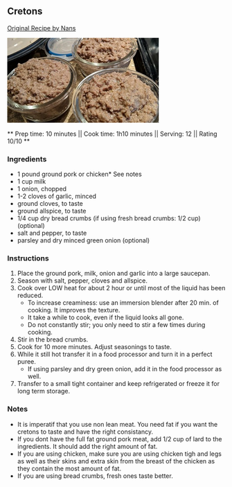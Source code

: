## Cretons

[Original Recipe by Nans](https://www.allrecipes.com/recipe/33629/cretons/)

![Picture](../img/cretons.jpg)

** Prep time: 10 minutes || Cook time: 1h10 minutes || Serving: 12 || Rating 10/10 **

### Ingredients

- 1 pound ground pork or chicken* See notes
- 1 cup milk
- 1 onion, chopped
- 1-2 cloves of garlic, minced
- ground cloves, to taste
- ground allspice, to taste
- 1/4 cup dry bread crumbs (if using fresh bread crumbs: 1/2 cup) (optional)
- salt and pepper, to taste
- parsley and dry minced green onion (optional)

### Instructions

1. Place the ground pork, milk, onion and garlic into a large saucepan. 
2. Season with salt, pepper, cloves and allspice. 
3. Cook over LOW heat for about 2 hour or until most of the liquid has been reduced.
	- To increase creaminess: use an immersion blender after 20 min. of cooking. It improves the texture. 
	- It take a while to cook, even if the liquid looks all gone. 
	- Do not constantly stir; you only need to stir a few times during cooking.
4. Stir in the bread crumbs. 
5. Cook for 10 more minutes. Adjust seasonings to taste. 
6. While it still hot transfer it in a food processor and turn it in a perfect puree.
	- If using parsley and dry green onion, add it in the food processor as well.
7. Transfer to a small tight container and keep refrigerated or freeze it for long term storage.

### Notes
- It is imperatif that you use non lean meat. You need fat if you want the cretons to taste and have the right consistancy. 
- If you dont have the full fat ground pork meat, add 1/2 cup of lard to the ingredients. It should add the right amount of fat. 
- If you are using chicken, make sure you are using chicken tigh and legs as well as their skins and extra skin from the breast of the chicken as they contain the most amount of fat. 
- If you are using bread crumbs, fresh ones taste better.
